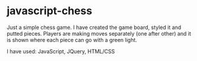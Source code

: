 # javascript-chess

Just a simple chess game. I have created the game board, styled it and putted pieces.
Players are making moves separately (one after other) and it is shown where each piece
can go with a green light.

I have used: JavaScript, JQuery, HTML/CSS
